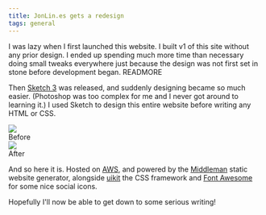 ```yaml
---
title: JonLin.es gets a redesign
tags: general
---
```


I was lazy when I first launched this website. I built v1 of this site without any prior design. I ended up spending much more time than necessary doing small
tweaks everywhere just because the design was not first set in stone before development began.
READMORE

Then [Sketch 3](http://bohemiancoding.com/sketch/) was released, and suddenly designing became so much easier. (Photoshop was too complex for me and I never got around to learning it.)
I used Sketch to design this entire website before writing any HTML or CSS.

<img src="/images/website-before.png" />

<div class="caption">Before</div>

<img src="/images/website-after.png" />

<div class="caption">After</div>

And so here it is. Hosted on [AWS](http://aws.amazon.com), and powered by the [Middleman](http://middlemanapp.com) static website generator, alongside [uikit](http://getuikit.com) the CSS framework
and [Font Awesome](http://fortawesome.github.io/Font-Awesome/) for some nice social icons.

Hopefully I'll now be able to get down to some serious writing!
